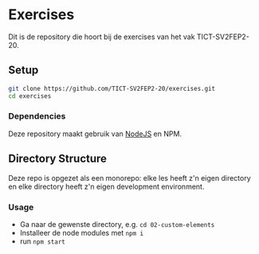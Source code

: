 # Exercises

Dit is de repository die hoort bij de exercises van het vak TICT-SV2FEP2-20.

## Setup

```sh
git clone https://github.com/TICT-SV2FEP2-20/exercises.git
cd exercises
```

### Dependencies

Deze repository maakt gebruik van [NodeJS](http://nodejs.org/) en NPM.


## Directory Structure

Deze repo is opgezet als een monorepo: elke les heeft z'n eigen directory en elke directory heeft z'n eigen development environment.

### Usage

- Ga naar de gewenste directory, e.g. `cd 02-custom-elements`
- Installeer de node modules met `npm i`
- run `npm start`